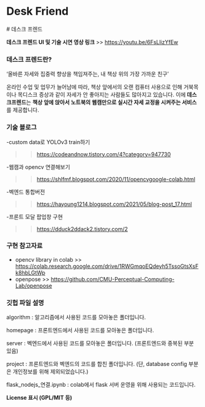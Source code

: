 <h1><b>Desk Friend</b></h1>
# 데스크 프렌드

<b>데스크 프렌드 UI 및 기술 시연 영상 링크</b> >>  https://youtu.be/6FsLlizYfEw


<h3><b> 데스크 프렌드란?</b></h3>

‘올바른 자세와 집중력 향상을 책임져주는, 내 책상 위의 가장 가까운 친구’

온라인 수업 및 업무가 늘어남에 따라, 책상 앞에서의 오랜 컴퓨터 사용으로 인해 거북목이나 목디스크 증상과 같이 자세가 안 좋아지는 사람들도 많아지고 있습니다.
이에<b> 데스크프렌드</b>는  <b>책상 앞에 앉아서 노트북의 웹캠만으로 실시간 자세 교정을 시켜주는 서비스</b> 를 제공합니다. 


<h3><b>기술 블로그</b></h3>

-custom data로 YOLOv3 train하기
>> https://codeandnow.tistory.com/4?category=947730

-웹캠과 opencv 연결해보기 
>> https://shlfmf.blogspot.com/2020/11/opencvgoogle-colab.html

-벡엔드 통합버전 
>> https://hayoung1214.blogspot.com/2021/05/blog-post_17.html

-프론트 모달 팝업창 구현
>> https://dduck2ddack2.tistory.com/2


<h3><b>  구현 참고자료 </b></h3>

- opencv library in colab >>  https://colab.research.google.com/drive/1RWGmqoEQdeyh5TssoGtsXsFk8hbLGtWp
- openpose >> https://github.com/CMU-Perceptual-Computing-Lab/openpose

<h3><b>  깃헙 파일 설명 </b></h3>

algorithm : 알고리즘에서 사용된 코드를 모아놓은 폴더입니다.

homepage : 프론트엔드에서 사용된 코드를 모아놓은 폴더입니다.

server : 벡엔드에서 사용된 코드를 모아놓은 폴더입니다. (프론트엔드와 중복된 부분 있음)

project : 프론트엔드와 벡엔드의 코드를 합친 폴더입니다. (단, database config 부분은 개인정보를 위해 제외되었습니다.)

flask_nodejs_연결.ipynb : colab에서 flask 서버 운영을 위해 사용되는 코드입니다. 

<b> License 표시 (GPL/MIT 등) </b>

